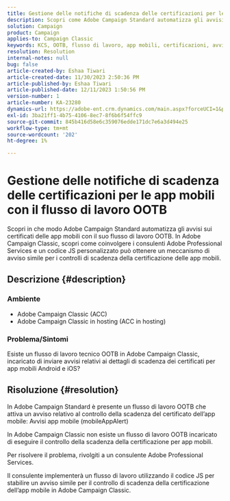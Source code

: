 ```yaml
---
title: Gestione delle notifiche di scadenza delle certificazioni per le app mobili con il flusso di lavoro OOTB
description: Scopri come Adobe Campaign Standard automatizza gli avvisi relativi ai certificati delle app mobili.
solution: Campaign
product: Campaign
applies-to: Campaign Classic
keywords: KCS, OOTB, flusso di lavoro, app mobili, certificazioni, avvisi sulle app mobili, risoluzione dei problemi, scadenza, scadenza, notifiche
resolution: Resolution
internal-notes: null
bug: false
article-created-by: Eshaa Tiwari
article-created-date: 11/30/2023 2:50:36 PM
article-published-by: Eshaa Tiwari
article-published-date: 12/11/2023 1:50:56 PM
version-number: 1
article-number: KA-23280
dynamics-url: https://adobe-ent.crm.dynamics.com/main.aspx?forceUCI=1&pagetype=entityrecord&etn=knowledgearticle&id=0eb138cc-8f8f-ee11-8179-6045bd006b3d
exl-id: 3ba21ff1-4b75-4106-8ec7-8f6b6f54ffc9
source-git-commit: 845b416d58e6c359076edde171dc7e6a3d494e25
workflow-type: tm+mt
source-wordcount: '202'
ht-degree: 1%

---
```


# Gestione delle notifiche di scadenza delle certificazioni per le app mobili con il flusso di lavoro OOTB


Scopri in che modo Adobe Campaign Standard automatizza gli avvisi sui certificati delle app mobili con il suo flusso di lavoro OOTB. In Adobe Campaign Classic, scopri come coinvolgere i consulenti Adobe Professional Services e un codice JS personalizzato può ottenere un meccanismo di avviso simile per i controlli di scadenza della certificazione delle app mobili.

## Descrizione {#description}


### Ambiente

- Adobe Campaign Classic (ACC)
- Adobe Campaign Classic in hosting (ACC in hosting)


### Problema/Sintomi

Esiste un flusso di lavoro tecnico OOTB in Adobe Campaign Classic, incaricato di inviare avvisi relativi ai dettagli di scadenza dei certificati per app mobili Android e iOS?




## Risoluzione {#resolution}


In Adobe Campaign Standard è presente un flusso di lavoro OOTB che attiva un avviso relativo al controllo della scadenza del certificato dell’app mobile: Avvisi app mobile (mobileAppAlert)

In Adobe Campaign Classic non esiste un flusso di lavoro OOTB incaricato di eseguire il controllo della scadenza della certificazione per app mobili.

Per risolvere il problema, rivolgiti a un consulente Adobe Professional Services.

Il consulente implementerà un flusso di lavoro utilizzando il codice JS per stabilire un avviso simile per il controllo di scadenza della certificazione dell’app mobile in Adobe Campaign Classic.
